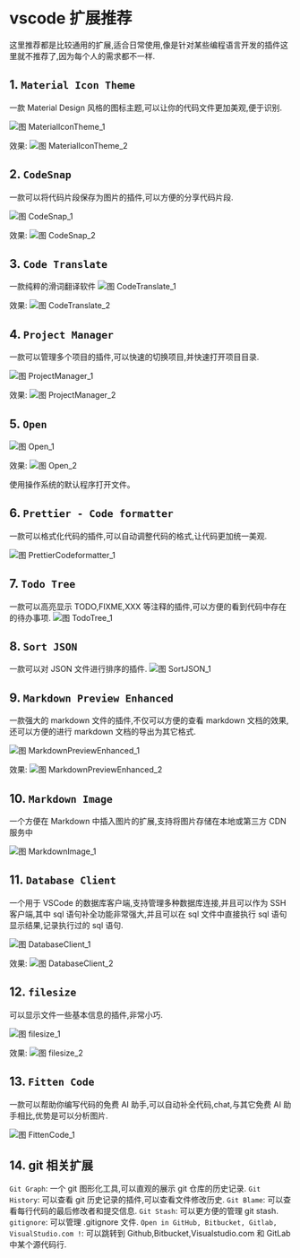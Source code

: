 <!-- @format -->

# vscode 扩展推荐

这里推荐都是比较通用的扩展,适合日常使用,像是针对某些编程语言开发的插件这里就不推荐了,因为每个人的需求都不一样.

## 1. `Material Icon Theme`

一款 Material Design 风格的图标主题,可以让你的代码文件更加美观,便于识别.

![图 MaterialIconTheme_1](images/vscode扩展推荐/MaterialIconTheme_1.png)

效果:
![图 MaterialIconTheme_2](images/vscode扩展推荐/MaterialIconTheme_2.png)

## 2. `CodeSnap`

一款可以将代码片段保存为图片的插件,可以方便的分享代码片段.

![图 CodeSnap_1](images/vscode扩展推荐/CodeSnap_1.png)

效果:
![图 CodeSnap_2](images/vscode扩展推荐/CodeSnap_2.png)

## 3. `Code Translate`

一款纯粹的滑词翻译软件
![图 CodeTranslate_1](images/vscode扩展推荐/CodeTranslate_1.png)

效果:
![图 CodeTranslate_2](images/vscode扩展推荐/CodeTranslate_2.png)

## 4. `Project Manager`

一款可以管理多个项目的插件,可以快速的切换项目,并快速打开项目目录.

![图 ProjectManager_1](images/vscode扩展推荐/ProjectManager_1.png)

效果:
![图 ProjectManager_2](images/vscode扩展推荐/ProjectManager_2.png)

## 5. `Open`

![图 Open_1](images/vscode扩展推荐/Open_1.png)

效果:
![图 Open_2](images/vscode扩展推荐/Open_2.png)

使用操作系统的默认程序打开文件。

## 6. `Prettier - Code formatter`

一款可以格式化代码的插件,可以自动调整代码的格式,让代码更加统一美观.

![图 PrettierCodeformatter_1](images/vscode扩展推荐/PrettierCodeformatter_1.png)

## 7. `Todo Tree`

一款可以高亮显示 TODO,FIXME,XXX 等注释的插件,可以方便的看到代码中存在的待办事项.
![图 TodoTree_1](images/vscode扩展推荐/TodoTree_1.png)

## 8. `Sort JSON`

一款可以对 JSON 文件进行排序的插件.
![图 SortJSON_1](images/vscode扩展推荐/SortJSON_1.png)

## 9. `Markdown Preview Enhanced`

一款强大的 markdown 文件的插件,不仅可以方便的查看 markdown 文档的效果,还可以方便的进行 markdown 文档的导出为其它格式.

![图 MarkdownPreviewEnhanced_1](images/vscode扩展推荐/MarkdownPreviewEnhanced_1.png)

效果:
![图 MarkdownPreviewEnhanced_2](images/vscode扩展推荐/MarkdownPreviewEnhanced_2.png)

## 10. `Markdown Image`

一个方便在 Markdown 中插入图片的扩展,支持将图片存储在本地或第三方 CDN 服务中

![图 MarkdownImage_1](images/vscode扩展推荐/MarkdownImage_1.png)

## 11. `Database Client`

一个用于 VSCode 的数据库客户端,支持管理多种数据库连接,并且可以作为 SSH 客户端,其中 sql 语句补全功能非常强大,并且可以在 sql 文件中直接执行 sql 语句显示结果,记录执行过的 sql 语句.

![图 DatabaseClient_1](images/vscode扩展推荐/DatabaseClient_1.png)

效果:
![图 DatabaseClient_2](images/vscode扩展推荐/DatabaseClient_2.png)

## 12. `filesize`

可以显示文件一些基本信息的插件,非常小巧.

![图 filesize_1](images/vscode扩展推荐/filesize_1.png)

效果:
![图 filesize_2](images/vscode扩展推荐/filesize_2.png)

## 13. `Fitten Code`

一款可以帮助你编写代码的免费 AI 助手,可以自动补全代码,chat,与其它免费 AI 助手相比,优势是可以分析图片.

![图 FittenCode_1](images/vscode扩展推荐/FittenCode_1.png)

## 14. git 相关扩展

`Git Graph`: 一个 git 图形化工具,可以直观的展示 git 仓库的历史记录.
`Git History`: 可以查看 git 历史记录的插件,可以查看文件修改历史.
`Git Blame`: 可以查看每行代码的最后修改者和提交信息.
`Git Stash`: 可以更方便的管理 git stash.
`gitignore`: 可以管理 .gitignore 文件.
`Open in GitHub, Bitbucket, Gitlab, VisualStudio.com !`: 可以跳转到 Github,Bitbucket,Visualstudio.com 和 GitLab 中某个源代码行.

